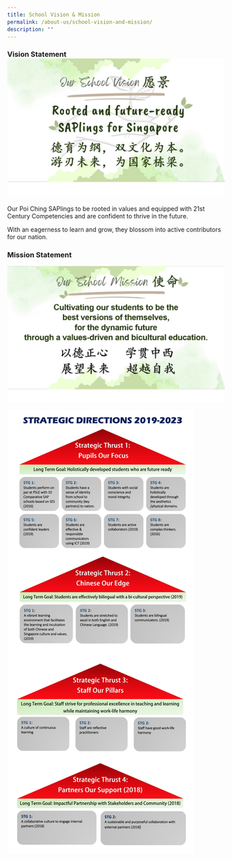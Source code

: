 ```yaml
---
title: School Vision & Mission
permalink: /about-us/school-vision-and-mission/
description: ""
---
```

### Vision Statement![](/images/pcs%20vision.jpg)
   Our Poi Ching SAPlings to be rooted in values and equipped with 21st Century Competencies and are confident to thrive in the future.

With an eagerness to learn and grow, they blossom into active contributors for our nation.
### Mission Statement
![](/images/pcs%20mission.jpg)


![](/images/STRATEGIC-DIRECTIONS-2019-2023.jpg)
